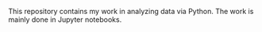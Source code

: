 This repository contains my work in analyzing data via Python. The work is mainly done in Jupyter notebooks.
